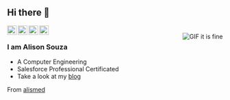 ## Hi there 👋

<!--
**alismed/alismed** is a ✨ _special_ ✨ repository because its `README.md` (this file) appears on your GitHub profile. -->

<a href="https://twitter.com/alismed_">
  <img align="left" alt="Alison's Twitter" width="22px" src="https://cdn.jsdelivr.net/npm/simple-icons@v3/icons/twitter.svg" />
</a>
<a href="https://www.linkedin.com/in/alismed/">
  <img align="left" alt="Alison's Linkdein" width="22px" src="https://cdn.jsdelivr.net/npm/simple-icons@v3/icons/linkedin.svg" />
</a>
<a href="https://github.com/alismed">
  <img align="left" alt="Alison's Github" width="22px" src="https://cdn.jsdelivr.net/npm/simple-icons@v3/icons/github.svg" />
</a>
<a href="https://trailhead.com/me/alismed">
  <img align="left" alt="Alison's Trailhead" width="22px" src="https://www.pngrepo.com/png/375202/512/trailhead-alt.png" />
</a>
<br />

<img align="right" alt="GIF it is fine" src="https://media.giphy.com/media/QMHoU66sBXqqLqYvGO/giphy.gif" />


### I am Alison Souza

- A Computer Engineering
- Salesforce Professional Certificated
- Take a look at my [blog](https://alismed.github.io/blog/)

From [alismed](https://github.com/alismed/alismed)

